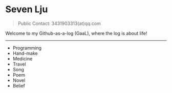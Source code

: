 # Seven Lju

> Public Contact: &#51;&#52;&#51;&#49;&#57;&#48;&#51;&#51;&#49;&#51;(at)&#113;&#113;&#46;&#99;&#111;&#109;

Welcome to my Github-as-a-log (GaaL), where the log is about life!

----------

- Programming
- Hand-make
- Medicine
- Travel
- Song
- Poem
- Novel
- Belief
